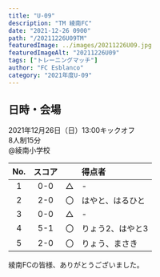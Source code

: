 ```yaml
---
title: "U-09"
description: "TM 綾南FC"
date: "2021-12-26 0900"
path: "/20211226U09TM"
featuredImage: ../images/20211226U09.jpg
featuredImageAlt: "20211226U09"
tags: ["トレーニングマッチ"]
author: "FC Esblanco"
category: "2021年度U-09"
---
```


## 日時・会場

2021年12月26日（日）13:00キックオフ<br>
8人制15分<br>
@綾南小学校

| No.| スコア |   | 得点者  |
|:--:|:------:|:-:|:--------|
| 1  | 0-0 | △ |-|
| 2  | 2-0 | 〇 |はやと、はるひと|
| 3  | 0-0 | △ |-|
| 4  | 5-1 | 〇 |りょう2、はやと3|
| 5  | 2-0 | 〇 |りょう、まさき|


綾南FCの皆様、ありがとうございました。